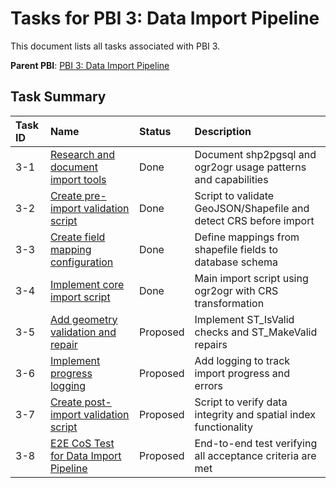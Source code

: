 # Tasks for PBI 3: Data Import Pipeline

This document lists all tasks associated with PBI 3.

**Parent PBI**: [PBI 3: Data Import Pipeline](./prd.md)

## Task Summary

| Task ID | Name                                                          | Status   | Description                                                       |
| :------ | :------------------------------------------------------------ | :------- | :---------------------------------------------------------------- |
| 3-1     | [Research and document import tools](./3-1.md)                | Done     | Document shp2pgsql and ogr2ogr usage patterns and capabilities   |
| 3-2     | [Create pre-import validation script](./3-2.md)               | Done     | Script to validate GeoJSON/Shapefile and detect CRS before import |
| 3-3     | [Create field mapping configuration](./3-3.md)                | Done     | Define mappings from shapefile fields to database schema         |
| 3-4     | [Implement core import script](./3-4.md)                      | Done       | Main import script using ogr2ogr with CRS transformation       |
| 3-5     | [Add geometry validation and repair](./3-5.md)                | Proposed | Implement ST_IsValid checks and ST_MakeValid repairs             |
| 3-6     | [Implement progress logging](./3-6.md)                        | Proposed | Add logging to track import progress and errors                  |
| 3-7     | [Create post-import validation script](./3-7.md)              | Proposed | Script to verify data integrity and spatial index functionality  |
| 3-8     | [E2E CoS Test for Data Import Pipeline](./3-8.md)            | Proposed | End-to-end test verifying all acceptance criteria are met        |
